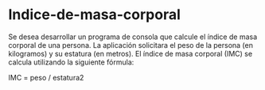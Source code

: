 # Indice-de-masa-corporal
Se desea desarrollar un programa de consola que calcule el índice de masa corporal de una persona. La aplicación solicitara el peso de la persona (en kilogramos) y su estatura (en metros). El índice de masa corporal (IMC) se calcula utilizando la siguiente fórmula:

IMC = peso / estatura2
